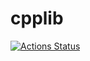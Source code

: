 # cpplib
[![Actions Status](https://github.com/edge2992/cpplib/workflows/verify/badge.svg)](https://github.com/edge2992/cpplib/actions)
